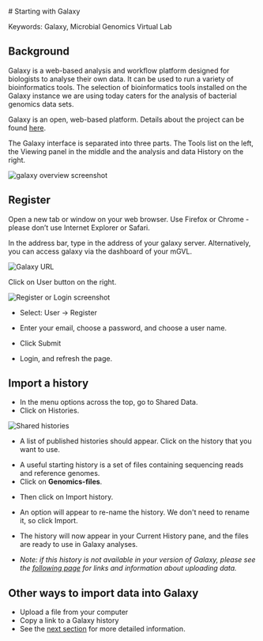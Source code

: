 <br>
# Starting with Galaxy

Keywords: Galaxy, Microbial Genomics Virtual Lab

## Background

Galaxy is a web-based analysis and workflow platform designed for biologists to analyse their own data. It can be used to run a variety of bioinformatics tools. The selection of bioinformatics tools installed on the Galaxy instance we are using today caters for the analysis of bacterial genomics data sets.

Galaxy is an open, web-based platform. Details about the project can be found [here](https://galaxyproject.org/).

The Galaxy interface is separated into three parts. The <ss>Tools</ss> list on the left, the <ss>Viewing</ss> panel in the middle and the analysis and data <ss>History</ss> on the right.

![galaxy overview screenshot](images/image05.png)

## Register

Open a new tab or window on your web browser. Use Firefox or Chrome - please don’t use Internet Explorer or Safari.

In the address bar, type in the address of your galaxy server. Alternatively, you can access galaxy via the dashboard of your mGVL.

![Galaxy URL](images/image09.png)

Click on <ss>User</ss> button on the right.

![Register or Login screenshot](images/image04.png)

- Select: <ss>User &rarr; Register</ss>
- Enter your email, choose a password, and choose a user name.
- Click <ss>Submit</ss>

- Login, and refresh the page.

## Import a history

- In the menu options across the top, go to <ss>Shared Data</ss>.
- Click on <ss>Histories</ss>.

![Shared histories](images/image10.png)

- A list of published histories should appear. Click on the history that you want to use.

<!--For the Genomics Workshop, click on this one:

![histories](images/pub_hist.png)
-->

- A useful starting history is a set of files containing sequencing reads and reference genomes.
- Click on **Genomics-files**.

<!--![fastq history](images/pub_hist_fastq.png) -->

- Then click on <ss>Import history</ss>.
- An option will appear to re-name the history. We don't need to rename it, so click <ss>Import</ss>.
- The history will now appear in your Current History pane, and the files are ready to use in Galaxy analyses.

- *Note: if this history is not available in your version of Galaxy, please see the [following page](../data-dna/index.md) for links and information about uploading data.*

## Other ways to import data into Galaxy

- Upload a file from your computer
- Copy a link to a Galaxy history
- See the [next section](../data-dna/index.md) for more detailed information.
